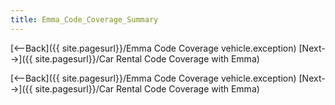 ```yaml
---
title: Emma_Code_Coverage_Summary
---
```

[<--Back]({{ site.pagesurl}}/Emma Code Coverage vehicle.exception) [Next-->]({{ site.pagesurl}}/Car Rental Code Coverage with Emma)



[<--Back]({{ site.pagesurl}}/Emma Code Coverage vehicle.exception) [Next-->]({{ site.pagesurl}}/Car Rental Code Coverage with Emma)
